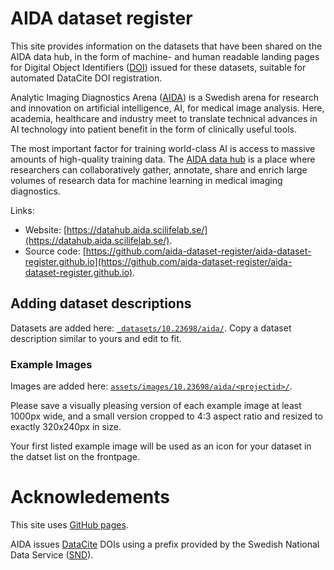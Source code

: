 # AIDA dataset register
This site provides information on the datasets that have been shared on the AIDA
data hub, in the form of machine- and human readable landing pages for Digital
Object Identifiers ([DOI](https://www.doi.org/)) issued for these datasets,
suitable for automated DataCite DOI registration.

Analytic Imaging Diagnostics Arena ([AIDA](https://medtech4health.se/aida)) is a
Swedish arena for research and innovation on artificial intelligence, AI, for
medical image analysis. Here, academia, healthcare and industry meet to
translate technical advances in AI technology into patient benefit in the form
of clinically useful tools.

The most important factor for training world-class AI is access to massive
amounts of high-quality training data.
The [AIDA data hub](https://medtech4health.se/aida/datahub/) is a place where
researchers can collaboratively gather, annotate, share and enrich large volumes
of research data for machine learning in medical imaging diagnostics.

Links:

* Website: [https://datahub.aida.scilifelab.se/](https://datahub.aida.scilifelab.se/).
* Source code: [https://github.com/aida-dataset-register/aida-dataset-register.github.io](https://github.com/aida-dataset-register/aida-dataset-register.github.io).

## Adding dataset descriptions

Datasets are added here: [`_datasets/10.23698/aida/`](https://github.com/aida-dataset-register/aida-dataset-register.github.io/tree/master/_datasets/10.23698/aida).
Copy a dataset description similar to yours and edit to fit.

### Example Images

Images are added here: [`assets/images/10.23698/aida/<projectid>/`](https://github.com/aida-dataset-register/aida-dataset-register.github.io/tree/master/assets/images/10.23698/aida/).

Please save a visually pleasing version of each example image at least 1000px
wide, and a small  version cropped to 4:3 aspect ratio and resized to exactly
320x240px in size.

Your first listed example image will be used as an icon for your dataset in the
datset list on the frontpage.

# Acknowledements

This site uses [GitHub pages](https://pages.github.com/).

AIDA issues [DataCite](https://datacite.org) DOIs using a prefix provided by the
Swedish National Data Service ([SND](https://snd.gu.se/)).

